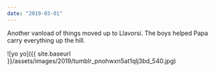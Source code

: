 ```yaml
---
date: "2019-03-01"
---
```


Another vanload of things moved up to Llavorsí. The boys helped Papa carry everything up the hill.

![yo yo]({{ site.baseurl }}/assets/images/2019/tumblr_pnohwxn5at1qlj3bd_540.jpg)
